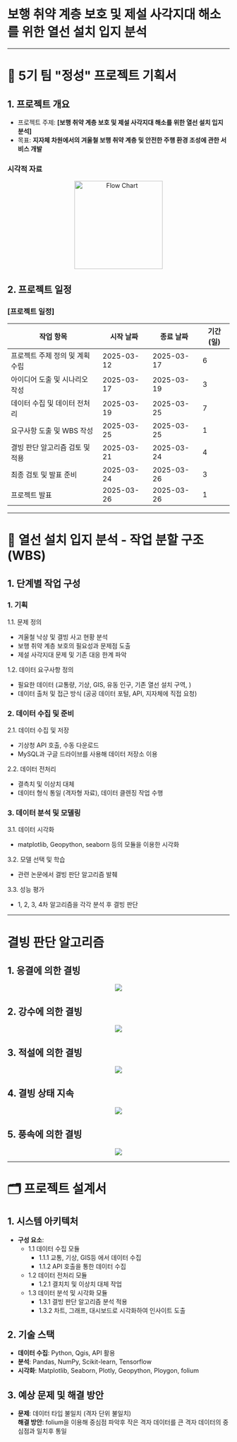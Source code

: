 # 보행 취약 계층 보호 및 제설 사각지대 해소를 위한 열선 설치 입지 분석

-------------------

# 📑 5기 팀 "정성" 프로젝트 기획서

## 1. 프로젝트 개요
- 프로젝트 주제: **[보행 취약 계층 보호 및 제설 사각지대 해소를 위한 열선 설치 입지 분석]**
- 목표: **지자체 차원에서의 겨울철 보행 취약 계층 및 안전한 주행 환경 조성에 관한 서비스 개발**
  
### 시각적 자료
<p align='center'>
  <img src="https://github.com/user-attachments/assets/daf565e0-9eb9-4927-a2f2-66ef6e89f7d3" alt="Flow Chart" width="200"/>
</p>

## 2. 프로젝트 일정
### [프로젝트 일정]
| 작업 항목                  | 시작 날짜   | 종료 날짜   | 기간(일) |
|---------------------------|------------|------------|---------|
| 프로젝트 주제 정의 및 계획 수립  | 2025-03-12 | 2025-03-17 | 6       |
| 아이디어 도출 및 시나리오 작성   | 2025-03-17 | 2025-03-19 | 3       |
| 데이터 수집 및 데이터 전처리 | 2025-03-19 | 2025-03-25 | 7       |
| 요구사항 도출 및 WBS 작성   | 2025-03-25 | 2025-03-25 | 1       |
| 결빙 판단 알고리즘 검토 및 적용    | 2025-03-21 | 2025-03-24 | 4       |
| 최종 검토 및 발표 준비     | 2025-03-24 | 2025-03-26 | 3       |
| 프로젝트 발표              | 2025-03-26 | 2025-03-26 | 1       |
 
  --------------------------

# 🚧 열선 설치 입지 분석 - 작업 분할 구조 (WBS)

## 1. 단계별 작업 구성
### 1. 기획
1.1. 문제 정의
- 겨울철 낙상 및 결빙 사고 현황 분석
- 보행 취약 계층 보호의 필요성과 문제점 도출
- 제설 사각지대 문제 및 기존 대응 한계 파악
  
1.2. 데이터 요구사항 정의
- 필요한 데이터 (교통량, 기상, GIS, 유동 인구, 기존 열선 설치 구역, )
- 데이터 출처 및 접근 방식 (공공 데이터 포털, API, 지자체에 직접 요청)

### 2. 데이터 수집 및 준비 
2.1. 데이터 수집 및 저장
- 기상청 API 호출, 수동 다운로드
- MySQL과 구글 드라이브를 사용해 데이터 저장소 이용
  
2.2. 데이터 전처리
 - 결측치 및 이상치 대체
- 데이터 형식 통일 (격자형 자료), 데이터 클렌징 작업 수행

### 3. 데이터 분석 및 모델링
3.1. 데이터 시각화
- matplotlib, Geopython, seaborn 등의 모듈을 이용한 시각화

3.2. 모델 선택 및 학습
- 관련 논문에서 결빙 판단 알고리즘 발췌
  
3.3. 성능 평가
-  1, 2, 3, 4차 알고리즘을 각각 분석 후 결빙 판단

  ------------------------------

# 결빙 판단 알고리즘
## 1. 응결에 의한 결빙
<p align="center">
  <img src="https://github.com/user-attachments/assets/2eca4fe4-d522-4b1d-9932-8a3426490562">
</p>

## 2. 강수에 의한 결빙
<p align="center">
  <img src="https://github.com/user-attachments/assets/e00d165b-7003-4e41-a255-e9227bb086cd">
</p>

## 3. 적설에 의한 결빙
<p align="center">
  <img src="https://github.com/user-attachments/assets/6e57c381-0874-4408-8e69-267c239a81b6">
</p>

## 4. 결빙 상태 지속
<p align="center">
  <img src="https://github.com/user-attachments/assets/76bac1a1-540a-4399-b6f0-0abb7ea60a7f">
</p>

## 5. 풍속에 의한 결빙
<p align="center">
  <img src="https://github.com/user-attachments/assets/09d09f0e-07fa-48f5-bb30-63513002e1c5">
</p>

  ------------------------------

# 🗂️ 프로젝트 설계서

## 1. 시스템 아키텍처
- **구성 요소**:
  - 1.1 데이터 수집 모듈
      - 1.1.1 교통, 기상, GIS등 에서 데이터 수집
      - 1.1.2 API 호출을 통한 데이터 수집
  - 1.2 데이터 전처리 모듈
      - 1.2.1 결치치 및 이상치 대체 작업
  - 1.3 데이터 분석 및 시각화 모듈
      - 1.3.1 결빙 판단 알고리즘 분석 적용
      - 1.3.2 차트, 그래프, 대시보드로 시각화하여 인사이트 도출

## 2. 기술 스택
- **데이터 수집**: Python, Qgis, API 활용
- **분석**: Pandas, NumPy, Scikit-learn, Tensorflow
- **시각화**: Matplotlib, Seaborn, Plotly, Geopython, Ploygon, folium

## 3. 예상 문제 및 해결 방안
- **문제**: 데이터 타입 불일치 (격자 단위 불일치)  
  **해결 방안**: folium을 이용해 중심점 파악후 작은 격자 데이터를 큰 격자 데이터의 중심점과 일치후 통일
